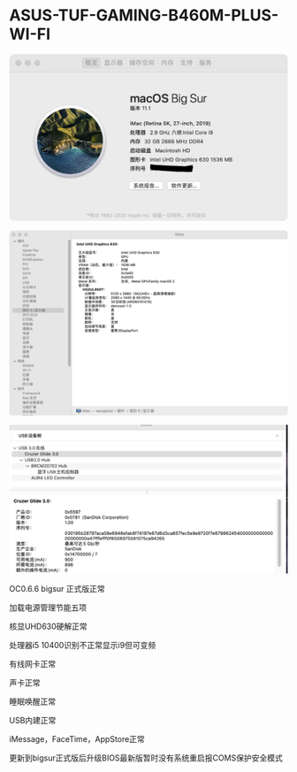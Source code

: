 # ASUS-TUF-GAMING-B460M-PLUS-WI-FI

![image](https://github.com/chimamaxianga/ASUS-TUF-GAMING-B460M-PLUS-WI-FI-/blob/main/WX20201217-174259%402x.png)

![image](https://github.com/chimamaxianga/ASUS-TUF-GAMING-B460M-PLUS-WI-FI-/blob/main/WX20201217-174323%402x.png)

![image](https://github.com/chimamaxianga/ASUS-TUF-GAMING-B460M-PLUS-WI-FI-/blob/main/1608198285204.jpg)

OC0.6.6 bigsur 正式版正常

加载电源管理节能五项

核显UHD630硬解正常

处理器i5 10400识别不正常显示i9但可变频

有线网卡正常 

声卡正常

睡眠唤醒正常

USB内建正常 

iMessage，FaceTime，AppStore正常


更新到bigsur正式版后升级BIOS最新版暂时没有系统重启报COMS保护安全模式
